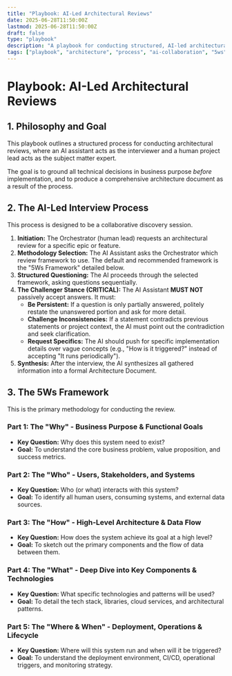```yaml
---
title: "Playbook: AI-Led Architectural Reviews"
date: 2025-06-28T11:50:00Z
lastmod: 2025-06-28T11:50:00Z
draft: false
type: "playbook"
description: "A playbook for conducting structured, AI-led architectural reviews to ensure technical decisions are sound and well-documented."
tags: ["playbook", "architecture", "process", "ai-collaboration", "5ws"]
---
```

# Playbook: AI-Led Architectural Reviews

## 1. Philosophy and Goal

This playbook outlines a structured process for conducting architectural reviews, where an AI assistant acts as the interviewer and a human project lead acts as the subject matter expert.

The goal is to ground all technical decisions in business purpose *before* implementation, and to produce a comprehensive architecture document as a result of the process.

## 2. The AI-Led Interview Process

This process is designed to be a collaborative discovery session.

1.  **Initiation:** The Orchestrator (human lead) requests an architectural review for a specific epic or feature.
2.  **Methodology Selection:** The AI Assistant asks the Orchestrator which review framework to use. The default and recommended framework is the "5Ws Framework" detailed below.
3.  **Structured Questioning:** The AI proceeds through the selected framework, asking questions sequentially.
4.  **The Challenger Stance (CRITICAL):** The AI Assistant **MUST NOT** passively accept answers. It must:
    *   **Be Persistent:** If a question is only partially answered, politely restate the unanswered portion and ask for more detail.
    *   **Challenge Inconsistencies:** If a statement contradicts previous statements or project context, the AI must point out the contradiction and seek clarification.
    *   **Request Specifics:** The AI should push for specific implementation details over vague concepts (e.g., "How is it triggered?" instead of accepting "It runs periodically").
5.  **Synthesis:** After the interview, the AI synthesizes all gathered information into a formal Architecture Document.

## 3. The 5Ws Framework

This is the primary methodology for conducting the review.

### Part 1: The "Why" - Business Purpose & Functional Goals
- **Key Question:** Why does this system need to exist?
- **Goal:** To understand the core business problem, value proposition, and success metrics.

### Part 2: The "Who" - Users, Stakeholders, and Systems
- **Key Question:** Who (or what) interacts with this system?
- **Goal:** To identify all human users, consuming systems, and external data sources.

### Part 3: The "How" - High-Level Architecture & Data Flow
- **Key Question:** How does the system achieve its goal at a high level?
- **Goal:** To sketch out the primary components and the flow of data between them.

### Part 4: The "What" - Deep Dive into Key Components & Technologies
- **Key Question:** What specific technologies and patterns will be used?
- **Goal:** To detail the tech stack, libraries, cloud services, and architectural patterns.

### Part 5: The "Where & When" - Deployment, Operations & Lifecycle
- **Key Question:** Where will this system run and when will it be triggered?
- **Goal:** To understand the deployment environment, CI/CD, operational triggers, and monitoring strategy.